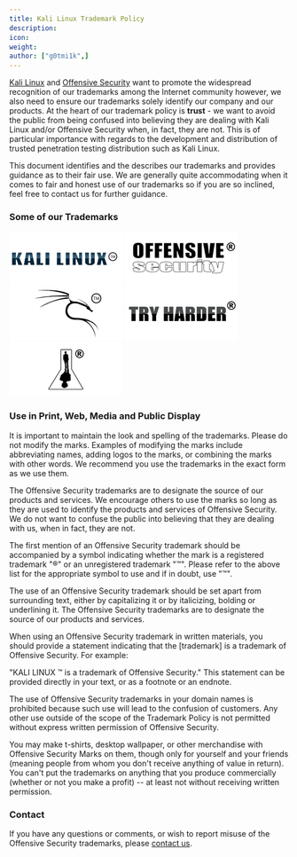 ```yaml
---
title: Kali Linux Trademark Policy
description:
icon:
weight:
author: ["g0tmi1k",]
---
```


[Kali Linux](/) and [Offensive Security](https://www.offensive-security.com/) want to promote the widespread recognition of our trademarks among the Internet community however, we also need to ensure our trademarks solely identify our company and our products. At the heart of our trademark policy is **trust** - we want to avoid the public from being confused into believing they are dealing with Kali Linux and/or Offensive Security when, in fact, they are not. This is of particular importance with regards to the development and distribution of trusted penetration testing distribution such as Kali Linux.

This document identifies and the describes our trademarks and provides guidance as to their fair use. We are generally quite accommodating when it comes to fair and honest use of our trademarks so if you are so inclined, feel free to contact us for further guidance.

### Some of our Trademarks

![](kali-tm.png)
![](offsec-tm.png)
![](dragon-tm.png)
![](tryharder-tm.png)
![](manindoor-tm.png)

### Use in Print, Web, Media and Public Display

It is important to maintain the look and spelling of the trademarks. Please do not modify the marks. Examples of modifying the marks include abbreviating names, adding logos to the marks, or combining the marks with other words. We recommend you use the trademarks in the exact form as we use them.

The Offensive Security trademarks are to designate the source of our products and services. We encourage others to use the marks so long as they are used to identify the products and services of Offensive Security. We do not want to confuse the public into believing that they are dealing with us, when in fact, they are not.

The first mention of an Offensive Security trademark should be accompanied by a symbol indicating whether the mark is a registered trademark "®" or an unregistered trademark "™". Please refer to the above list for the appropriate symbol to use and if in doubt, use "™".

The use of an Offensive Security trademark should be set apart from surrounding text, either by capitalizing it or by italicizing, bolding or underlining it. The Offensive Security trademarks are to designate the source of our products and services.

When using an Offensive Security trademark in written materials, you should provide a statement indicating that the \[trademark\] is a trademark of Offensive Security. For example:

"KALI LINUX ™ is a trademark of Offensive Security." This statement can be provided directly in your text, or as a footnote or an endnote.

The use of Offensive Security trademarks in your domain names is prohibited because such use will lead to the confusion of customers. Any other use outside of the scope of the Trademark Policy is not permitted without express written permission of Offensive Security.

You may make t-shirts, desktop wallpaper, or other merchandise with Offensive Security Marks on them, though only for yourself and your friends (meaning people from whom you don't receive anything of value in return). You can't put the trademarks on anything that you produce commercially (whether or not you make a profit) -- at least not without receiving written permission.

### Contact

If you have any questions or comments, or wish to report misuse of the Offensive Security trademarks, please [contact us](/contact/).

